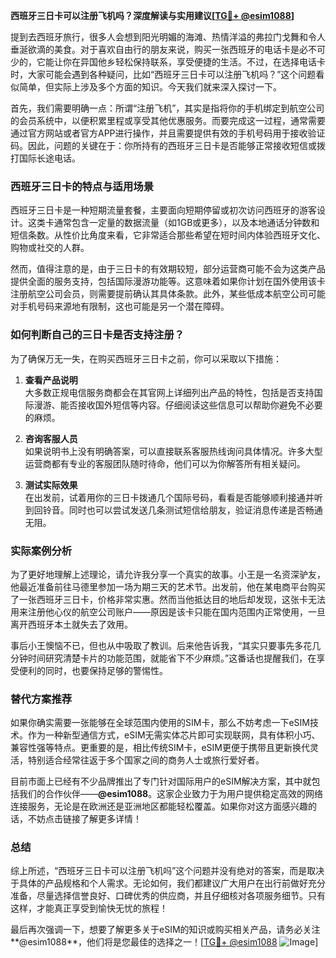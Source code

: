 **西班牙三日卡可以注册飞机吗？深度解读与实用建议[[TG💪+ @esim1088](https://t.me/s/esim1088)]**

提到去西班牙旅行，很多人会想到阳光明媚的海滩、热情洋溢的弗拉门戈舞和令人垂涎欲滴的美食。对于喜欢自由行的朋友来说，购买一张西班牙的电话卡是必不可少的，它能让你在异国他乡轻松保持联系，享受便捷的生活。不过，在选择电话卡时，大家可能会遇到各种疑问，比如“西班牙三日卡可以注册飞机吗？”这个问题看似简单，但实际上涉及多个方面的知识。今天我们就来深入探讨一下。

首先，我们需要明确一点：所谓“注册飞机”，其实是指将你的手机绑定到航空公司的会员系统中，以便积累里程或享受其他优惠服务。而要完成这一过程，通常需要通过官方网站或者官方APP进行操作，并且需要提供有效的手机号码用于接收验证码。因此，问题的关键在于：你所持有的西班牙三日卡是否能够正常接收短信或拨打国际长途电话。

### 西班牙三日卡的特点与适用场景

西班牙三日卡是一种短期流量套餐，主要面向短期停留或初次访问西班牙的游客设计。这类卡通常包含一定量的数据流量（如1GB或更多），以及本地通话分钟数和短信条数。从性价比角度来看，它非常适合那些希望在短时间内体验西班牙文化、购物或社交的人群。

然而，值得注意的是，由于三日卡的有效期较短，部分运营商可能不会为这类产品提供全面的服务支持，包括国际漫游功能等。这意味着如果你计划在国外使用该卡注册航空公司会员，则需要提前确认其具体条款。此外，某些低成本航空公司可能对手机号码来源地有限制，这也可能是另一个潜在障碍。

### 如何判断自己的三日卡是否支持注册？

为了确保万无一失，在购买西班牙三日卡之前，你可以采取以下措施：

1. **查看产品说明**  
   大多数正规电信服务商都会在其官网上详细列出产品的特性，包括是否支持国际漫游、能否接收国外短信等内容。仔细阅读这些信息可以帮助你避免不必要的麻烦。

2. **咨询客服人员**  
   如果说明书上没有明确答案，可以直接联系客服热线询问具体情况。许多大型运营商都有专业的客服团队随时待命，他们可以为你解答所有相关疑问。

3. **测试实际效果**  
   在出发前，试着用你的三日卡拨通几个国际号码，看看是否能够顺利接通并听到回铃音。同时也可以尝试发送几条测试短信给朋友，验证消息传递是否畅通无阻。

### 实际案例分析

为了更好地理解上述理论，请允许我分享一个真实的故事。小王是一名资深驴友，他最近准备前往马德里参加一场为期三天的艺术节。出发前，他在某电商平台购买了一张西班牙三日卡，价格非常实惠。然而当他抵达目的地后却发现，这张卡无法用来注册他心仪的航空公司账户——原因是该卡只能在国内范围内正常使用，一旦离开西班牙本土就失去了效用。

事后小王懊恼不已，但也从中吸取了教训。后来他告诉我，“其实只要事先多花几分钟时间研究清楚卡片的功能范围，就能省下不少麻烦。”这番话也提醒我们，在享受便利的同时，也要保持足够的警惕性。

### 替代方案推荐

如果你确实需要一张能够在全球范围内使用的SIM卡，那么不妨考虑一下eSIM技术。作为一种新型通信方式，eSIM无需实体芯片即可实现联网，具有体积小巧、兼容性强等特点。更重要的是，相比传统SIM卡，eSIM更便于携带且更新换代灵活，特别适合经常往返于多个国家之间的商务人士或旅行爱好者。

目前市面上已经有不少品牌推出了专门针对国际用户的eSIM解决方案，其中就包括我们的合作伙伴——**@esim1088**。这家企业致力于为用户提供稳定高效的网络连接服务，无论是在欧洲还是亚洲地区都能轻松覆盖。如果你对这方面感兴趣的话，不妨点击链接了解更多详情！

### 总结

综上所述，“西班牙三日卡可以注册飞机吗”这个问题并没有绝对的答案，而是取决于具体的产品规格和个人需求。无论如何，我们都建议广大用户在出行前做好充分准备，尽量选择信誉良好、口碑优秀的供应商，并且仔细核对各项服务细节。只有这样，才能真正享受到愉快无忧的旅程！

最后再次强调一下，想要了解更多关于eSIM的知识或购买相关产品，请务必关注**@esim1088**，他们将是您最佳的选择之一！[[TG💪+ @esim1088](https://t.me/s/esim1088) ![Image](https://i.postimg.cc/4NQfJmqS/Snipaste-2025-05-13-00-14-12.png)]